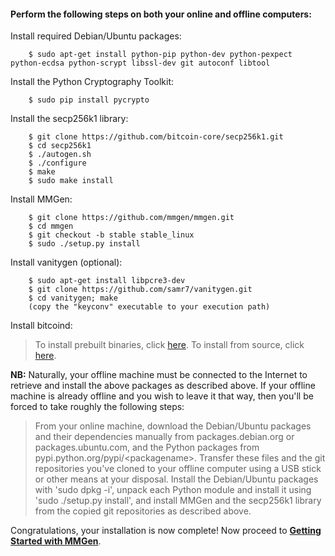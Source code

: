 #### Perform the following steps on both your online and offline computers:

Install required Debian/Ubuntu packages:

		$ sudo apt-get install python-pip python-dev python-pexpect python-ecdsa python-scrypt libssl-dev git autoconf libtool

Install the Python Cryptography Toolkit:

		$ sudo pip install pycrypto

Install the secp256k1 library:

		$ git clone https://github.com/bitcoin-core/secp256k1.git
		$ cd secp256k1
		$ ./autogen.sh
		$ ./configure
		$ make
		$ sudo make install

Install MMGen:

		$ git clone https://github.com/mmgen/mmgen.git
		$ cd mmgen
		$ git checkout -b stable stable_linux
		$ sudo ./setup.py install

Install vanitygen (optional):

		$ sudo apt-get install libpcre3-dev
		$ git clone https://github.com/samr7/vanitygen.git
		$ cd vanitygen; make
		(copy the "keyconv" executable to your execution path)

Install bitcoind:

> To install prebuilt binaries, click [here][01].  To install from source,
> click [here][02].

**NB:** Naturally, your offline machine must be connected to the Internet to
retrieve and install the above packages as described above.  If your offline
machine is already offline and you wish to leave it that way, then you'll be
forced to take roughly the following steps:

> From your online machine, download the Debian/Ubuntu packages and their
> dependencies manually from packages.debian.org or packages.ubuntu.com, and the
> Python packages from pypi.python.org/pypi/&lt;packagename&gt;.  Transfer these
> files and the git repositories you've cloned to your offline computer using a
> USB stick or other means at your disposal.  Install the Debian/Ubuntu packages
> with 'sudo dpkg -i', unpack each Python module and install it using 'sudo
> ./setup.py install', and install MMGen and the secp256k1 library from the
> copied git repositories as described above.

Congratulations, your installation is now complete!  Now proceed to [**Getting
Started with MMGen**][gs].

[01]: Install-Bitcoind
[02]: Install-Bitcoind-from-Source-on-Debian-or-Ubuntu-Linux
[gs]: Getting-Started-with-MMGen
[03]: https://pypi.python.org/packages/source/p/pexpect/pexpect-3.1.tar.gz
